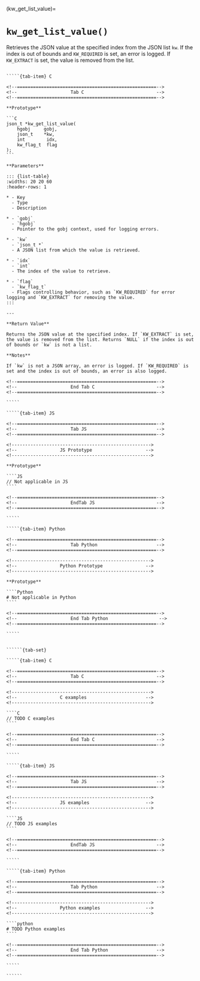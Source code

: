 <!-- ============================================================== -->
(kw_get_list_value)=
# `kw_get_list_value()`
<!-- ============================================================== -->

Retrieves the JSON value at the specified index from the JSON list `kw`. If the index is out of bounds and `KW_REQUIRED` is set, an error is logged. If `KW_EXTRACT` is set, the value is removed from the list.

<!------------------------------------------------------------>
<!--                    Prototypes                          -->
<!------------------------------------------------------------>

``````{tab-set}

`````{tab-item} C

<!--====================================================-->
<!--                    Tab C                           -->
<!--====================================================-->

**Prototype**

```C
json_t *kw_get_list_value(
    hgobj     gobj,
    json_t    *kw,
    int        idx,
    kw_flag_t  flag
);
```

**Parameters**

::: {list-table}
:widths: 20 20 60
:header-rows: 1

* - Key
  - Type
  - Description

* - `gobj`
  - `hgobj`
  - Pointer to the gobj context, used for logging errors.

* - `kw`
  - `json_t *`
  - A JSON list from which the value is retrieved.

* - `idx`
  - `int`
  - The index of the value to retrieve.

* - `flag`
  - `kw_flag_t`
  - Flags controlling behavior, such as `KW_REQUIRED` for error logging and `KW_EXTRACT` for removing the value.
:::

---

**Return Value**

Returns the JSON value at the specified index. If `KW_EXTRACT` is set, the value is removed from the list. Returns `NULL` if the index is out of bounds or `kw` is not a list.

**Notes**

If `kw` is not a JSON array, an error is logged. If `KW_REQUIRED` is set and the index is out of bounds, an error is also logged.

<!--====================================================-->
<!--                    End Tab C                       -->
<!--====================================================-->

`````

`````{tab-item} JS

<!--====================================================-->
<!--                    Tab JS                          -->
<!--====================================================-->

<!---------------------------------------------------->
<!--                JS Prototype                    -->
<!---------------------------------------------------->

**Prototype**

````JS
// Not applicable in JS
````

<!--====================================================-->
<!--                    EndTab JS                       -->
<!--====================================================-->

`````

`````{tab-item} Python

<!--====================================================-->
<!--                    Tab Python                      -->
<!--====================================================-->

<!---------------------------------------------------->
<!--                Python Prototype                -->
<!---------------------------------------------------->

**Prototype**

````Python
# Not applicable in Python
````

<!--====================================================-->
<!--                    End Tab Python                   -->
<!--====================================================-->

`````

``````

<!------------------------------------------------------------>
<!--                    Examples                            -->
<!------------------------------------------------------------>

```````{dropdown} Examples

``````{tab-set}

`````{tab-item} C

<!--====================================================-->
<!--                    Tab C                           -->
<!--====================================================-->

<!---------------------------------------------------->
<!--                C examples                      -->
<!---------------------------------------------------->

````C
// TODO C examples
````

<!--====================================================-->
<!--                    End Tab C                       -->
<!--====================================================-->

`````

`````{tab-item} JS

<!--====================================================-->
<!--                    Tab JS                          -->
<!--====================================================-->

<!---------------------------------------------------->
<!--                JS examples                     -->
<!---------------------------------------------------->

````JS
// TODO JS examples
````

<!--====================================================-->
<!--                    EndTab JS                       -->
<!--====================================================-->

`````

`````{tab-item} Python

<!--====================================================-->
<!--                    Tab Python                      -->
<!--====================================================-->

<!---------------------------------------------------->
<!--                Python examples                 -->
<!---------------------------------------------------->

````python
# TODO Python examples
````

<!--====================================================-->
<!--                    End Tab Python                  -->
<!--====================================================-->

`````

``````

```````
